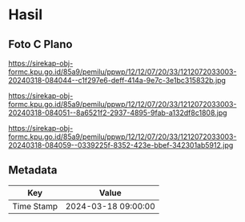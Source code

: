 # Hasil

## Foto C Plano

https://sirekap-obj-formc.kpu.go.id/85a9/pemilu/ppwp/12/12/07/20/33/1212072033003-20240318-084044--c1f297e6-deff-414a-9e7c-3e1bc315832b.jpg

https://sirekap-obj-formc.kpu.go.id/85a9/pemilu/ppwp/12/12/07/20/33/1212072033003-20240318-084051--8a6521f2-2937-4895-9fab-a132df8c1808.jpg

https://sirekap-obj-formc.kpu.go.id/85a9/pemilu/ppwp/12/12/07/20/33/1212072033003-20240318-084059--0339225f-8352-423e-bbef-342301ab5912.jpg


## Metadata

| Key        | Value               |
| ---------- | ------------------- |
| Time Stamp | 2024-03-18 09:00:00 |



